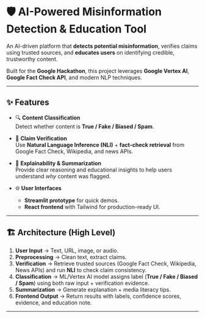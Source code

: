 # 🛡️ AI-Powered Misinformation Detection & Education Tool

An AI-driven platform that **detects potential misinformation**, verifies claims using trusted sources, and **educates users** on identifying credible, trustworthy content.  

Built for the **Google Hackathon**, this project leverages **Google Vertex AI**, **Google Fact Check API**, and modern NLP techniques.

---

## ✨ Features

- 🔍 **Content Classification**  
  Detect whether content is **True / Fake / Biased / Spam**.

- 📖 **Claim Verification**  
  Use **Natural Language Inference (NLI)** + **fact-check retrieval** from Google Fact Check, Wikipedia, and news APIs.

- 🧠 **Explainability & Summarization**  
  Provide clear reasoning and educational insights to help users understand *why* content was flagged.

- 🌐 **User Interfaces**  
  - **Streamlit prototype** for quick demos.  
  - **React frontend** with Tailwind for production-ready UI.  

---

## 🏗️ Architecture (High Level)

1. **User Input** → Text, URL, image, or audio.  
2. **Preprocessing** → Clean text, extract claims.  
3. **Verification** → Retrieve trusted sources (Google Fact Check, Wikipedia, News APIs) and run **NLI** to check claim consistency.  
4. **Classification** → ML/Vertex AI model assigns label (**True / Fake / Biased / Spam**) using both raw input + verification evidence.  
5. **Summarization** → Generate explanation + media literacy tips.  
6. **Frontend Output** → Return results with labels, confidence scores, evidence, and education note.  

---


